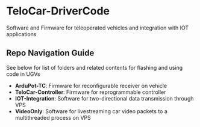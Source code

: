 # TeloCar-DriverCode
Software and Firmware for teleoperated vehicles and integration with IOT applications

## Repo Navigation Guide
See below for list of folders and related contents for flashing and using code in UGVs
- **ArduPot-TC**: Firmware for reconfigurable receiver on vehicle
- **TeloCar-Controller**: Firmware for reprogrammable controller
- **IOT-Integration**: Software for two-directional data transmission through VPS
- **VideoOnly**: Software for livestreaming car video packets to a multithreaded process on VPS
